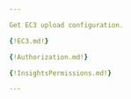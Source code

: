 ```yaml
---

Get EC3 upload configuration.

{!EC3.md!}

{!Authorization.md!}

{!InsightsPermissions.md!}

---
```

